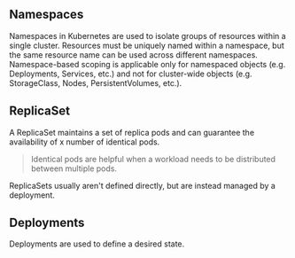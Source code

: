 ## Namespaces
Namespaces in Kubernetes are used to isolate groups of resources within a single cluster. Resources must be uniquely named within a namespace, but the same resource name can be used across different namespaces. Namespace-based scoping is applicable only for namespaced objects (e.g. Deployments, Services, etc.) and not for cluster-wide objects (e.g. StorageClass, Nodes, PersistentVolumes, etc.).
## ReplicaSet
A ReplicaSet maintains a set of replica pods and can guarantee the availability of x number of identical pods.
> Identical pods are helpful when a workload needs to be distributed between multiple pods.

ReplicaSets usually aren't defined directly, but are instead managed by a deployment.
## Deployments
Deployments are used to define a desired state.